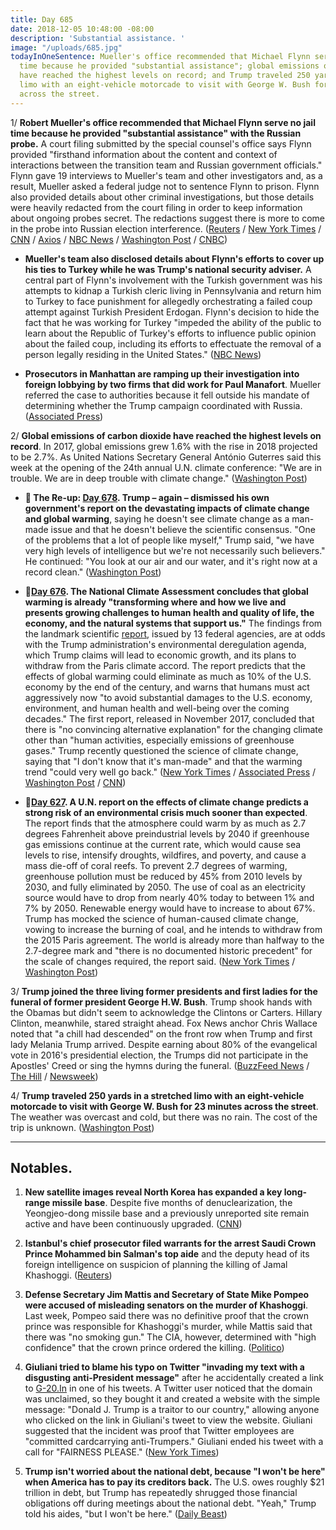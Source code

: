 ```yaml
---
title: Day 685
date: 2018-12-05 10:48:00 -08:00
description: 'Substantial assistance. '
image: "/uploads/685.jpg"
todayInOneSentence: Mueller's office recommended that Michael Flynn serve no jail
  time because he provided "substantial assistance"; global emissions of carbon dioxide
  have reached the highest levels on record; and Trump traveled 250 yards in a stretched
  limo with an eight-vehicle motorcade to visit with George W. Bush for 23 minutes
  across the street.
---
```


1/ **Robert Mueller's office recommended that Michael Flynn serve no jail time because he provided "substantial assistance" with the Russian probe.** A court filing submitted by the special counsel's office says Flynn provided "firsthand information about the content and context of interactions between the transition team and Russian government officials." Flynn gave 19 interviews to Mueller's team and other investigators and, as a result, Mueller asked a federal judge not to sentence Flynn to prison. Flynn also provided details about other criminal investigations, but those details were heavily redacted from the court filing in order to keep information about ongoing probes secret. The redactions suggest there is more to come in the probe into Russian election interference. ([Reuters](https://www.reuters.com/article/us-usa-trump-russia-flynn-idUSKBN1O3169) / [New York Times](https://www.nytimes.com/2018/12/04/us/politics/michael-flynn-special-counsel-sentencing-memo.html) / [CNN](https://www.cnn.com/2018/12/04/politics/flynn-mueller-filing/index.html) / [Axios](https://www.axios.com/flynn-mueller-no-prison-time-0626eb4a-ce8d-4795-b020-263ed3ead57c.html) / [NBC News](https://www.nbcnews.com/politics/politics-news/special-counsel-robert-mueller-s-office-recommends-little-no-jail-n943446) / [Washington Post](https://www.washingtonpost.com/politics/mueller-seeks-no-prison-time-for-former-national-security-adviser-michael-flynn-citing-his-substantial-assistance/2018/12/04/a5c56a5a-f72a-11e8-863c-9e2f864d47e7_story.html) / [CNBC](https://www.cnbc.com/2018/12/05/michael-flynn-developments-suggest-muellers-russia-probe-has-more-in-store.html))

* **Mueller's team also disclosed details about Flynn's efforts to cover up his ties to Turkey while he was Trump's national security adviser.** A central part of Flynn's involvement with the Turkish government was his attempts to kidnap a Turkish cleric living in Pennsylvania and return him to Turkey to face punishment for allegedly orchestrating a failed coup attempt against Turkish President Erdogan. Flynn's decision to hide the fact that he was working for Turkey "impeded the ability of the public to learn about the Republic of Turkey's efforts to influence public opinion about the failed coup, including its efforts to effectuate the removal of a person legally residing in the United States." ([NBC News](https://www.nbcnews.com/politics/national-security/mueller-gives-new-details-flynn-s-secretive-work-turkey-n943926))

* **Prosecutors in Manhattan are ramping up their investigation into foreign lobbying by two firms that did work for Paul Manafort**. Mueller referred the case to authorities because it fell outside his mandate of determining whether the Trump campaign coordinated with Russia. ([Associated Press](https://apnews.com/756f95038fd14fa580ea43283f68dfcd))

2/ **Global emissions of carbon dioxide have reached the highest levels on record**. In 2017, global emissions grew 1.6% with the rise in 2018 projected to be 2.7%. As United Nations Secretary General António Guterres said this week at the opening of the 24th annual U.N. climate conference: "We are in trouble. We are in deep trouble with climate change." ([Washington Post](https://www.washingtonpost.com/energy-environment/2018/12/05/we-are-trouble-global-carbon-emissions-reached-new-record-high/))

* **📌 The Re-up: [Day 678](https://whatthefuckjusthappenedtoday.com/2018/11/28/day-678/#4-trump-%E2%80%93-again-%E2%80%93-dismissed-his-own). Trump – again – dismissed his own government's report on the devastating impacts of climate change and global warming**, saying he doesn't see climate change as a man-made issue and that he doesn't believe the scientific consensus. "One of the problems that a lot of people like myself," Trump said, "we have very high levels of intelligence but we're not necessarily such believers." He continued: "You look at our air and our water, and it's right now at a record clean." ([Washington Post](https://www.washingtonpost.com/politics/trump-slams-fed-chair-questions-climate-change-and-threatens-to-cancel-putin-meeting-in-wide-ranging-interview-with-the-post/2018/11/27/4362fae8-f26c-11e8-aeea-b85fd44449f5_story.html?utm_term=.8f15faf71a0b))

* **📌[Day 676](https://whatthefuckjusthappenedtoday.com/2018/11/26/day-676/#1-the-national-climate-assessment-co). The National Climate Assessment concludes that global warming is already "transforming where and how we live and presents growing challenges to human health and quality of life, the economy, and the natural systems that support us."** The findings from the landmark scientific [report](https://nca2018.globalchange.gov/), issued by 13 federal agencies, are at odds with the Trump administration's environmental deregulation agenda, which Trump claims will lead to economic growth, and its plans to withdraw from the Paris climate accord. The report predicts that the effects of global warming could eliminate as much as 10% of the U.S. economy by the end of the century, and warns that humans must act aggressively now "to avoid substantial damages to the U.S. economy, environment, and human health and well-being over the coming decades." The first report, released in November 2017, concluded that there is "no convincing alternative explanation" for the changing climate other than "human activities, especially emissions of greenhouse gases." Trump recently questioned the science of climate change, saying that "I don't know that it's man-made" and that the warming trend "could very well go back." ([New York Times](https://www.nytimes.com/2018/11/23/climate/us-climate-report.html) / [Associated Press](https://apnews.com/f9732784135c4f4a8963daff79e2583e) / [Washington Post](https://www.washingtonpost.com/energy-environment/2018/11/23/major-trump-administration-climate-report-says-damages-are-intensifying-across-country/) / [CNN](https://www.cnn.com/2018/11/23/health/climate-change-report-bn/index.html))

* **📌[Day 627](https://whatthefuckjusthappenedtoday.com/2018/10/08/day-627/). A U.N. report on the effects of climate change predicts a strong risk of an environmental crisis much sooner than expected**. The report finds that the atmosphere could warm by as much as 2.7 degrees Fahrenheit above preindustrial levels by 2040 if greenhouse gas emissions continue at the current rate, which would cause sea levels to rise, intensify droughts, wildfires, and poverty, and cause a mass die-off of coral reefs. To prevent 2.7 degrees of warming, greenhouse pollution must be reduced by 45% from 2010 levels by 2030, and fully eliminated by 2050. The use of coal as an electricity source would have to drop from nearly 40% today to between 1% and 7% by 2050. Renewable energy would have to increase to about 67%. Trump has mocked the science of human-caused climate change, vowing to increase the burning of coal, and he intends to withdraw from the 2015 Paris agreement. The world is already more than halfway to the 2.7-degree mark and "there is no documented historic precedent" for the scale of changes required, the report said. ([New York Times](https://www.nytimes.com/2018/10/07/climate/ipcc-climate-report-2040.html) / [Washington Post](https://www.washingtonpost.com/energy-environment/2018/10/08/world-has-only-years-get-climate-change-under-control-un-scientists-say/))

3/ **Trump joined the three living former presidents and first ladies for the funeral of former president George H.W. Bush**. Trump shook hands with the Obamas but didn't seem to acknowledge the Clintons or Carters. Hillary Clinton, meanwhile, stared straight ahead. Fox News anchor Chris Wallace noted that "a chill had descended" on the front row when Trump and first lady Melania Trump arrived. Despite earning about 80% of the evangelical vote in 2016's presidential election, the Trumps did not participate in the Apostles' Creed or sing the hymns during the funeral. ([BuzzFeed News](https://www.buzzfeednews.com/article/juliareinstein/trump-bush-funeral-presidents-awkward) / [The Hill](https://thehill.com/homenews/media/419873-chris-wallace-a-chill-descended-on-front-row-upon-trump-arrival-at-bush) / [Newsweek](https://www.newsweek.com/donald-melania-trump-dont-pray-apostle-creed-sing-hymns-obamas-clintons-1245879))

4/ **Trump traveled 250 yards in a stretched limo with an eight-vehicle motorcade to visit with George W. Bush for 23 minutes across the street**. The weather was overcast and cold, but there was no rain. The cost of the trip is unknown. ([Washington Post](https://www.washingtonpost.com/politics/president-trump-traveled-250-yards-to-greet-george-w-bush-he-used-a-stretch-limo-and-an-eight-vehicle-motorcade-to-make-the-trip/2018/12/04/19cf3760-f815-11e8-863c-9e2f864d47e7_story.html))

---

## Notables.

1. **New satellite images reveal North Korea has expanded a key long-range missile base**. Despite five months of denuclearization, the Yeongjeo-dong missile base and a previously unreported site remain active and have been continuously upgraded. ([CNN](https://www.cnn.com/2018/12/05/politics/north-korea-satellite-images-missile-base/index.html))

2. **Istanbul's chief prosecutor filed warrants for the arrest Saudi Crown Prince Mohammed bin Salman's top aide** and the deputy head of its foreign intelligence on suspicion of planning the killing of Jamal Khashoggi. ([Reuters](https://www.reuters.com/article/us-saudi-khashoggi-turkey/istanbul-prosecutor-seeks-arrest-of-saudi-officials-over-khashoggi-killing-idUSKBN1O40W7))

3. **Defense Secretary Jim Mattis and Secretary of State Mike Pompeo were accused of misleading senators on the murder of Khashoggi**. Last week, Pompeo said there was no definitive proof that the crown prince was responsible for Khashoggi's murder, while Mattis said that there was "no smoking gun." The CIA, however, determined with "high confidence" that the crown prince ordered the killing. ([Politico](https://www.politico.com/story/2018/12/05/mattis-pompeo-khashoggi-briefing-murphy-1045365))

4. **Giuliani tried to blame his typo on Twitter "invading my text with a disgusting anti-President message"** after he accidentally created a link to [G-20.In](http://g-20.in/) in one of his tweets. A Twitter user noticed that the domain was unclaimed, so they bought it and created a website with the simple message: "Donald J. Trump is a traitor to our country," allowing anyone who clicked on the link in Giuliani's tweet to view the website. Giuliani suggested that the incident was proof that Twitter employees are "committed cardcarrying anti-Trumpers." Giuliani ended his tweet with a call for "FAIRNESS PLEASE." ([New York Times](https://www.nytimes.com/2018/12/05/us/politics/rudy-giuliani-twitter-links.html))

5. **Trump isn't worried about the national debt, because "I won't be here" when America has to pay its creditors back.** The U.S. owes roughly $21 trillion in debt, but Trump has repeatedly shrugged those financial obligations off during meetings about the national debt. "Yeah," Trump told his aides, "but I won't be here." ([Daily Beast](https://www.thedailybeast.com/trump-on-coming-debt-crisis-i-wont-be-here-when-it-blows-up))